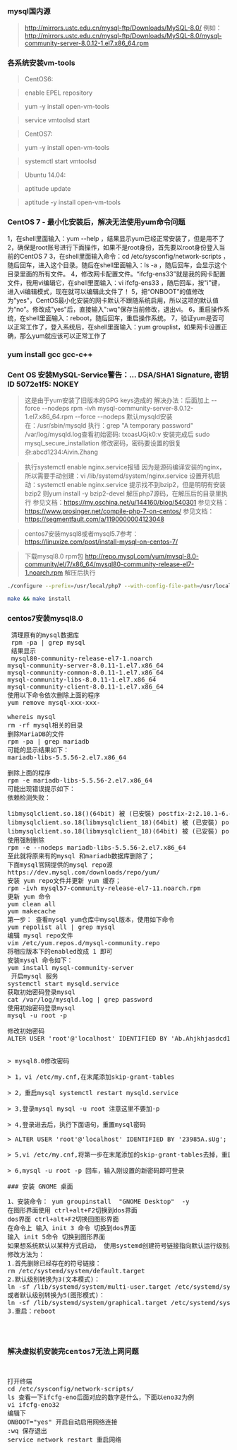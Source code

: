 ### mysql国内源
> http://mirrors.ustc.edu.cn/mysql-ftp/Downloads/MySQL-8.0/
> 例如： http://mirrors.ustc.edu.cn/mysql-ftp/Downloads/MySQL-8.0/mysql-community-server-8.0.12-1.el7.x86_64.rpm


### 各系统安装vm-tools

> CentOS6:

> enable EPEL repository

> yum -y install open-vm-tools

> service vmtoolsd start


> CentOS7:

> yum -y install open-vm-tools

> systemctl start vmtoolsd

> Ubuntu 14.04:

> aptitude update

> aptitude -y install open-vm-tools

### CentOS 7 - 最小化安装后，解决无法使用yum命令问题
1，在shell里面输入：yum --help ，结果显示yum已经正常安装了，但是用不了
2，确保是root账号进行下面操作，如果不是root身份，首先要以root身份登入当前的CentOS 7 
3，在shell里面输入命令：cd /etc/sysconfig/network-scripts ，随后回车，进入这个目录。随后在shell里面输入：ls -a ，随后回车，会显示这个目录里面的所有文件。
4，修改网卡配置文件。“ifcfg-ens33”就是我的网卡配置文件，我用vi编辑它，在shell里面输入：vi ifcfg-ens33 ，随后回车，按"i"键，进入vi编辑模式，现在就可以编辑此文件了！
5，把“ONBOOT”的值修改为"yes"，CentOS最小化安装的网卡默认不跟随系统启用，所以这项的默认值为“no”。修改成"yes"后，直接输入":wq"保存当前修改，退出vi。
6，重启操作系统，在shell里面输入：reboot，随后回车，重启操作系统。
7，验证yum是否可以正常工作了，登入系统后，在shell里面输入：yum grouplist，如果网卡设置正确，那么yum就应该可以正常工作了

### yum install gcc gcc-c++
### Cent OS 安装MySQL-Service警告：... DSA/SHA1 Signature, 密钥 ID 5072e1f5: NOKEY
> 这是由于yum安装了旧版本的GPG keys造成的 解决办法：后面加上  --force --nodeps 
> rpm -ivh mysql-community-server-8.0.12-1.el7.x86_64.rpm --force --nodeps
> 默认mysqld安装在：/usr/sbin/mysqld
> 执行：grep "A temporary password" /var/log/mysqld.log查看初始密码: txoasUGjk0:v
> 安装完成后 sudo mysql_secure_installation 修改密码，密码要设置的很复杂:abcd1234:Aivin.Zhang

> 执行systemctl enable nginx.service报错
> 因为是源码编译安装的nginx，所以需要手动创建：vi /lib/systemd/system/nginx.service
> 设置开机启动：systemctl enable nginx.service
> 提示找不到bzip2，但是明明有安装bzip2  则yum install -y bzip2-devel
> 解压php7源码，在解压后的目录里执行
> 参见文档：https://my.oschina.net/u/144160/blog/540301
> 参见文档：https://www.prosinger.net/compile-php-7-on-centos/
> 参见文档：https://segmentfault.com/a/1190000004123048

> centos7安装mysql8或者mysql5.7参考：https://linuxize.com/post/install-mysql-on-centos-7/

> 下载mysql8.0 rpm包 http://repo.mysql.com/yum/mysql-8.0-community/el/7/x86_64/mysql80-community-release-el7-1.noarch.rpm
> 解压后执行

```bash
./configure --prefix=/usr/local/php7 --with-config-file-path=/usr/local/php7/etc --enable-inline-optimization --disable-debug --disable-rpath --enable-shared --enable-opcache --enable-fpm --with-fpm-user=www --with-fpm-group=www --with-mysqli=mysqlnd --with-pdo-mysql=mysqlnd --with-gettext --enable-mbstring --with-iconv --with-openssl --with-mhash --with-openssl --enable-bcmath --enable-soap --with-libxml-dir --enable-pcntl --enable-shmop --enable-sysvmsg --enable-sysvsem --enable-sysvshm --enable-sockets --enable-calendar --enable-wddx --with-gmp --with-curl --with-zlib --enable-zip --with-bz2 --with-gd --enable-exif --with-readline

make && make install
```
 ### centos7安装mysql8.0
 <pre>
 清理原有的mysql数据库
 rpm -pa | grep mysql
 结果显示
 mysql80-community-release-el7-1.noarch
mysql-community-server-8.0.11-1.el7.x86_64
mysql-community-common-8.0.11-1.el7.x86_64
mysql-community-libs-8.0.11-1.el7.x86_64
mysql-community-client-8.0.11-1.el7.x86_64
使用以下命令依次删除上面的程序
yum remove mysql-xxx-xxx-

whereis mysql
rm -rf mysql相关的目录
删除MariaDB的文件
rpm -pa | grep mariadb
可能的显示结果如下：
mariadb-libs-5.5.56-2.el7.x86_64

删除上面的程序
rpm -e mariadb-libs-5.5.56-2.el7.x86_64
可能出现错误提示如下：
依赖检测失败：
 
libmysqlclient.so.18()(64bit) 被 (已安裝) postfix-2:2.10.1-6.el7.x86_64 需要 
libmysqlclient.so.18(libmysqlclient_18)(64bit) 被 (已安裝) postfix-2:2.10.1-6.el7.x86_64 需要 
libmysqlclient.so.18(libmysqlclient_18)(64bit) 被 (已安裝) postfix-2:2.10.1-6.el7.x86_64 需要
使用强制删除
rpm -e --nodeps mariadb-libs-5.5.56-2.el7.x86_64
至此就将原来有的mysql 和mariadb数据库删除了；
下面mysql官网提供的mysql repo源
https://dev.mysql.com/downloads/repo/yum/
安装 yum repo文件并更新 yum 缓存；
rpm -ivh mysql57-community-release-el7-11.noarch.rpm
更新 yum 命令
yum clean all
yum makecache
第一步： 查看mysql yum仓库中mysql版本，使用如下命令
yum repolist all | grep mysql
编辑 mysql repo文件
vim /etc/yum.repos.d/mysql-community.repo 
将相应版本下的enabled改成 1 即可
安装mysql 命令如下：
yum install mysql-community-server
 开启mysql 服务
systemctl start mysqld.service
获取初始密码登录mysql
cat /var/log/mysqld.log | grep password
使用初始密码登录mysql
mysql -u root -p 

修改初始密码
ALTER USER 'root'@'localhost' IDENTIFIED BY 'Ab.Ahjkhjasdcd1234';


> mysql8.0修改密码

> 1，vi /etc/my.cnf,在末尾添加skip-grant-tables

> 2，重启mysql systemctl restart mysqld.service

> 3,登录mysql mysql -u root 注意这里不要加-p

> 4,登录进去后，执行下面语句，重置mysql密码

> ALTER USER 'root'@'localhost' IDENTIFIED BY '23985A.sUg';

> 5,vi /etc/my.cnf,将第一步在末尾添加的skip-grant-tables去掉，重启mysql systemctl restart mysqld.service

> 6,mysql -u root -p 回车，输入刚设置的新密码即可登录

### 安装 GNOME 桌面
<pre>
1、安装命令： yum groupinstall  "GNOME Desktop"  -y
在图形界面使用 ctrl+alt+F2切换到dos界面  
dos界面 ctrl+alt+F2切换回图形界面
在命令上 输入 init 3 命令 切换到dos界面 
输入 init 5命令 切换到图形界面
如果想系统默认以某种方式启动， 使用systemd创建符号链接指向默认运行级别。
修改方法为：
1.首先删除已经存在的符号链接：
rm /etc/systemd/system/default.target 
2.默认级别转换为3(文本模式)： 
ln -sf /lib/systemd/system/multi-user.target /etc/systemd/system/default.target 
或者默认级别转换为5(图形模式)：
ln -sf /lib/systemd/system/graphical.target /etc/systemd/system/default.target 
3.重启：reboot 
</pre>

### 解决虚拟机安装完centos7无法上网问题
<pre>
打开终端
cd /etc/sysconfig/network-scripts/
ls 查看一下ifcfg-eno后面对应的数字是什么，下面以eno32为例
vi ifcfg-eno32
编辑下
ONBOOT="yes" 开启自动启用网络连接
:wq 保存退出
service network restart 重启网络
</pre>
